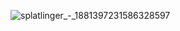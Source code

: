 ![splatlinger_-_1881397231586328597](https://github.com/user-attachments/assets/341b578b-d749-49ec-a654-875741702711)

